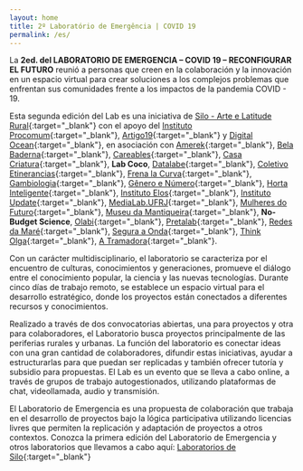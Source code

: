 ```yaml
---
layout: home
title: 2º Laboratório de Emergência | COVID 19
permalink: /es/
---
```


La **2ed. del LABORATORIO DE EMERGENCIA – COVID 19 – RECONFIGURAR EL FUTURO** reunió a personas que creen en la colaboración y la innovación en un espacio virtual para crear soluciones a los complejos problemas que enfrentan sus comunidades frente a los impactos de la pandemia COVID - 19.

Esta segunda edición del Lab es una iniciativa de [Silo - Arte e Latitude Rural](https://silo.org.br/){:target="_blank"} con el apoyo del [Instituto Procomum](https://www.procomum.org/){:target="_blank"}, [Artigo19](https://artigo19.org/){:target="_blank"} y [Digital Ocean](https://www.digitalocean.com/){:target="_blank"}, en asociación con [Amerek](https://twitter.com/amerek_ufmg){:target="_blank"}, [Bela Baderna](http://belabaderna.com.br/){:target="_blank"}, [Careables](https://www.careables.org/){:target="_blank"}, [Casa Criatura](https://www.instagram.com/casacriatura/){:target="_blank"}, **Lab Coco**, [Datalabe](https://datalabe.org/){:target="_blank"}, [Coletivo Etinerancias](https://www.instagram.com/etinerancias){:target="_blank"}, [Frena la Curva](https://frenalacurva.net/){:target="_blank"}, [Gambiologia](http://www.gambiologia.net/blog/){:target="_blank"}, [Gênero e Número](http://www.generonumero.media/){:target="_blank"},
[Horta Inteligente](https://hortainteligente.wixsite.com/hortainteligente){:target="_blank"}, [Instituto Elos](https://institutoelos.org/){:target="_blank"}, [Instituto Update](https://www.institutoupdate.org.br/){:target="_blank"}, [MediaLab.UFRJ](href="http://medialabufrj.net/"){:target="_blank"}, [Mulheres do Futuro](https://www.instagram.com/mulheresdofuturopa/){:target="_blank"}, [Museu da Mantiqueira](https://museudamantiqueira.com.br/){:target="_blank"}, **No-Budget Science**, [Olabi](https://www.olabi.org.br){:target="_blank"}, [Pretalab](https://www.pretalab.com/){:target="_blank"}, [Redes da Maré](http://www.redesdamare.org.br/){:target="_blank"}, [Segura a Onda](https://seguraaonda.com.br/){:target="_blank"}, [Think Olga](https://www.thinkolga.com/){:target="_blank"}, [A Tramadora](https://www.tramadora.net/){:target="_blank"}.

Con un carácter multidisciplinario, el laboratorio se caracteriza por el encuentro de culturas, conocimientos y generaciones, promueve el diálogo entre el conocimiento popular, la ciencia y las nuevas tecnologías. Durante cinco días de trabajo remoto, se establece un espacio virtual para el desarrollo estratégico, donde los proyectos están conectados a diferentes recursos y conocimientos.
  
Realizado a través de dos convocatorias abiertas, una para proyectos y otra para colaboradores, el Laboratorio busca proyectos principalmente de las periferias rurales y urbanas. La función del laboratorio es conectar ideas con una gran cantidad de colaboradores, difundir estas iniciativas, ayudar a estructurarlas para que puedan ser replicadas y también ofrecer tutoría y subsidio para propuestas. El Lab es un evento que se lleva a cabo online, a través de grupos de trabajo autogestionados, utilizando plataformas de chat, videollamada, audio y transmisión.
  
El Laboratorio de Emergencia es una propuesta de colaboración que trabaja en el desarrollo de proyectos bajo la lógica participativa utilizando licencias livres que permiten la replicación y adaptación de proyectos a otros contextos.
Conozca la primera edición del Laboratorio de Emergencia y otros laboratorios que llevamos a cabo aquí:
[Laboratorios de Silo](https://silo.org.br/interactivos/){:target="_blank"}

